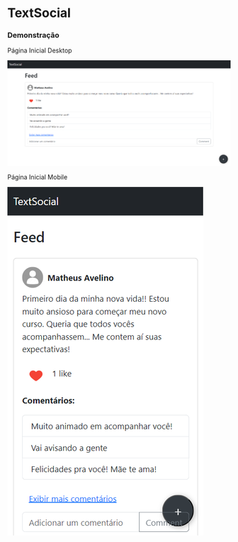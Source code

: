 # TextSocial

### Demonstração

<p>Página Inicial Desktop</p>
<img alt="Página Inicial JS " title="Página Inicial JS" src="./screenshots/desktop.png" />

<p>Página Inicial Mobile</p>
<img alt="Página Inicial JS " title="Página Inicial JS" src="./screenshots/mobile.png" />
